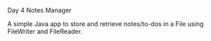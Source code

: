 Day 4 Notes Manager 

A simple Java app to store and retrieve notes/to-dos in a File using FileWriter and FileReader.
